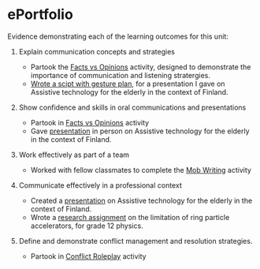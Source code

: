 # ePortfolio
Evidence demonstrating each of the learning outcomes for this unit:
1. Explain communication concepts and strategies     
   - Partook the [Facts vs Opinions](A1%20Fact%20Oppinions.docx) activity, designed to demonstrate the importance of communication and listening stratergies.
   - [Wrote a scipt with gesture plan](Draft_script&Gesture_plan.docx), for a presentation I gave on Assistive technology for the elderly in the context of Finland.


2. Show confidence and skills in oral communications and presentations
   - Partook in [Facts vs Opinions](A1%20Fact%20Oppinions.docx) activity 
   - Gave [presentation](Assistive%20Technology.pptx) in person on Assistive technology for the elderly in the context of Finland.


3. Work effectively as part of a team
   - Worked with fellow classmates to complete the [Mob Writing](Week6%20Mob%20Writing.docx) activity


4. Communicate effectively in a professional context
   - Created a [presentation](Assistive%20Technology.pptx) on Assistive technology for the elderly in the context of Finland.
   - Wrote a [research assignment](Research_Task.docx) on the limitation of ring particle accelerators, for grade 12 physics.


5. Define and demonstrate conflict management and resolution strategies.
   - Partook in [Conflict Roleplay](Week5%20Conflict%20Senario.docx) activity
 
